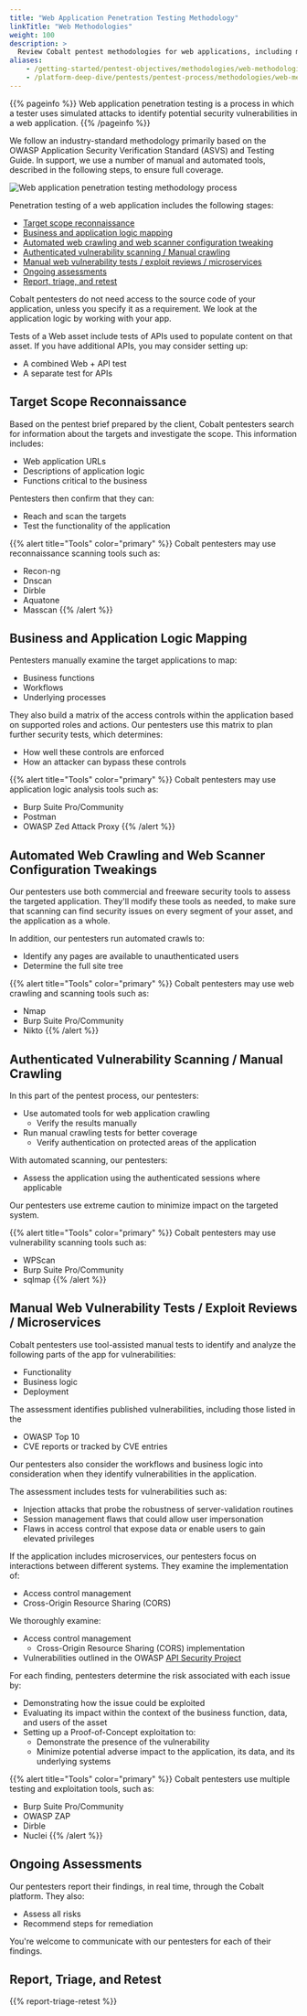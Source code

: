 ```yaml
---
title: "Web Application Penetration Testing Methodology"
linkTitle: "Web Methodologies"
weight: 100
description: >
  Review Cobalt pentest methodologies for web applications, including microservices.
aliases:
    - /getting-started/pentest-objectives/methodologies/web-methodologies/
    - /platform-deep-dive/pentests/pentest-process/methodologies/web-methodologies/
---
```


{{% pageinfo %}}
Web application penetration testing is a process in which a tester uses simulated attacks to identify potential security vulnerabilities in a web application.
{{% /pageinfo %}}

We follow an industry-standard methodology primarily based on the OWASP Application Security Verification Standard (ASVS) and Testing Guide. In support, we use a number of manual and automated tools, described in the following steps, to ensure full coverage.

![Web application penetration testing methodology process](/methodologies/web-app-pentest-methodology-process.png "Web application penetration testing methodology process")

Penetration testing of a web application includes the following stages:

- [Target scope reconnaissance](#target-scope-reconnaissance)
- [Business and application logic mapping](#business-and-application-logic-mapping)
- [Automated web crawling and web scanner configuration tweaking](#automated-web-crawling-and-web-scanner-configuration-tweakings)
- [Authenticated vulnerability scanning / Manual crawling](#authenticated-vulnerability-scanning--manual-crawling)
- [Manual web vulnerability tests / exploit reviews / microservices](#manual-web-vulnerability-tests--exploit-reviews--microservices)
- [Ongoing assessments](#ongoing-assessments)
- [Report, triage, and retest](#report-triage-and-retest)

Cobalt pentesters do not need access to the source code of your application, unless you specify it as a requirement. We look at the application logic by working with your app.

Tests of a Web asset include tests of APIs used to populate content on that asset. If you have additional APIs, you may consider setting up:

- A combined Web + API test
- A separate test for APIs

## Target Scope Reconnaissance

Based on the pentest brief prepared by the client, Cobalt pentesters search for
information about the targets and investigate the scope. This information
includes:

- Web application URLs
- Descriptions of application logic
- Functions critical to the business

Pentesters then confirm that they can:

- Reach and scan the targets
- Test the functionality of the application

{{% alert title="Tools" color="primary" %}}
Cobalt pentesters may use reconnaissance scanning tools such as:

- Recon-ng
- Dnscan
- Dirble
- Aquatone
- Masscan
{{% /alert %}}

## Business and Application Logic Mapping

Pentesters manually examine the target applications to map:

- Business functions
- Workflows
- Underlying processes

They also build a matrix of the access controls within the application based on
supported roles and actions. Our pentesters use this matrix to plan further security
tests, which determines:

- How well these controls are enforced
- How an attacker can bypass these controls

{{% alert title="Tools" color="primary" %}}
Cobalt pentesters may use application logic analysis tools such as:

- Burp Suite Pro/Community
- Postman
- OWASP Zed Attack Proxy
{{% /alert %}}

## Automated Web Crawling and Web Scanner Configuration Tweakings

Our pentesters use both commercial and freeware security tools to assess the targeted
application. They'll modify these tools as needed, to make sure that scanning can find
security issues on every segment of your asset, and the application as a whole.

In addition, our pentesters run automated crawls to:

- Identify any pages are available to unauthenticated users
- Determine the full site tree

{{% alert title="Tools" color="primary" %}}
Cobalt pentesters may use web crawling and scanning tools such as:

- Nmap
- Burp Suite Pro/Community
- Nikto
{{% /alert %}}

## Authenticated Vulnerability Scanning / Manual Crawling

In this part of the pentest process, our pentesters:

- Use automated tools for web application crawling
  - Verify the results manually
- Run manual crawling tests for better coverage
  - Verify authentication on protected areas of the application

With automated scanning, our pentesters:

- Assess the application using the authenticated sessions where applicable

Our pentesters use extreme caution to minimize impact on the targeted system.

{{% alert title="Tools" color="primary" %}}
Cobalt pentesters may use vulnerability scanning tools such as:

- WPScan
- Burp Suite Pro/Community
- sqlmap
{{% /alert %}}

## Manual Web Vulnerability Tests / Exploit Reviews / Microservices

Cobalt pentesters use tool-assisted manual tests to identify and analyze the
following parts of the app for vulnerabilities:

- Functionality
- Business logic
- Deployment

The assessment identifies published vulnerabilities, including those listed in the 

- OWASP Top 10
- CVE reports or tracked by CVE entries

Our pentesters also consider the workflows and business logic into consideration
when they identify vulnerabilities in the application.

The assessment includes tests for vulnerabilities such as:

- Injection attacks that probe the robustness of server-validation routines
- Session management flaws that could allow user impersonation
- Flaws in access control that expose data or enable users to gain elevated privileges

If the application includes microservices, our pentesters focus on interactions
between different systems. They examine the implementation of:

- Access control management
- Cross-Origin Resource Sharing (CORS)

We thoroughly examine:

- Access control management
  - Cross-Origin Resource Sharing (CORS) implementation
- Vulnerabilities outlined in the OWASP [API Security Project](https://owasp.org/www-project-api-security/)

For each finding, pentesters determine the risk associated with each issue by:

- Demonstrating how the issue could be exploited
- Evaluating its impact within the context of the business function, data, and
  users of the asset
- Setting up a Proof-of-Concept exploitation to:
  - Demonstrate the presence of the vulnerability
  - Minimize potential adverse impact to the application, its data, and its underlying systems

{{% alert title="Tools" color="primary" %}}
Cobalt pentesters use multiple testing and exploitation tools, such as:

- Burp Suite Pro/Community
- OWASP ZAP
- Dirble
- Nuclei
{{% /alert %}}

## Ongoing Assessments

Our pentesters report their findings, in real time, through the Cobalt platform.
They also:

- Assess all risks
- Recommend steps for remediation

You're welcome to communicate with our pentesters for each of their findings.

## Report, Triage, and Retest

{{% report-triage-retest %}}
